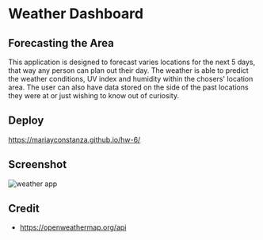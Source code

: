 # Weather Dashboard 

## Forecasting the Area

This application is designed to forecast varies locations for the next 5 days, that way any person can plan out their day. The weather is able to predict the weather conditions, UV index and humidity within the chosers' location area. The user can also have data stored on the side of the past locations they were at or just wishing to know out of curiosity.

## Deploy
https://mariayconstanza.github.io/hw-6/

## Screenshot
![weather app](https://user-images.githubusercontent.com/112887914/204567541-5c899180-fc3b-4d20-a1f9-34c23ef3f012.png)

## Credit
- https://openweathermap.org/api
